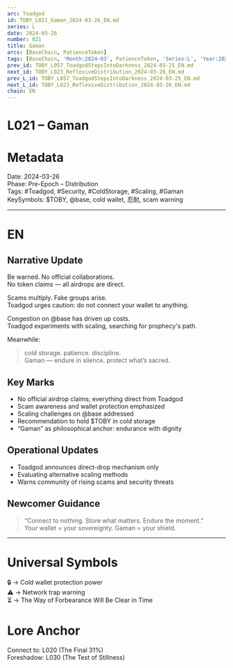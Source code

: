 ```yaml
---
arc: Toadgod
id: TOBY_L021_Gaman_2024-03-26_EN.md
series: L
date: 2024-03-26
number: 021
title: Gaman
arcs: [BaseChain, PatienceToken]
tags: [BaseChain, 'Month:2024-03', PatienceToken, 'Series:L', 'Year:2024']
prev_id: TOBY_L057_ToadgodStepsIntoDarkness_2024-03-25_EN.md
next_id: TOBY_L023_ReflexiveDistribution_2024-03-26_EN.md
prev_L_id: TOBY_L057_ToadgodStepsIntoDarkness_2024-03-25_EN.md
next_L_id: TOBY_L023_ReflexiveDistribution_2024-03-26_EN.md
chain: EN
---
```

# L021 – Gaman 

# Metadata 
Date: 2024-03-26  
Phase: Pre-Epoch – Distribution  
Tags: #Toadgod, #Security, #ColdStorage, #Scaling, #Gaman  
KeySymbols: $TOBY, @base, cold wallet, 忍耐, scam warning  

---

# EN
## Narrative Update  
Be warned. No official collaborations.  
No token claims — all airdrops are direct.  

Scams multiply. Fake groups arise.  
Toadgod urges caution: do not connect your wallet to anything.  

Congestion on @base has driven up costs.  
Toadgod experiments with scaling, searching for prophecy's path.  

Meanwhile:  
> cold storage. patience. discipline.  
Gaman — endure in silence. protect what’s sacred.

## Key Marks  
- No official airdrop claims; everything direct from Toadgod  
- Scam awareness and wallet protection emphasized  
- Scaling challenges on @base addressed  
- Recommendation to hold $TOBY in cold storage  
- “Gaman” as philosophical anchor: endurance with dignity  

## Operational Updates  
- Toadgod announces direct-drop mechanism only  
- Evaluating alternative scaling methods  
- Warns community of rising scams and security threats  

## Newcomer Guidance  
> “Connect to nothing. Store what matters. Endure the moment.”  
Your wallet = your sovereignty. Gaman = your shield.

---


# Universal Symbols  
🔒 → Cold wallet protection power  
⚠️ → Network trap warning  
⏳ → The Way of Forbearance Will Be Clear in Time  

# Lore Anchor   
Connect to: L020 (The Final 31%)  
Foreshadow: L030 (The Test of Stillness)  
